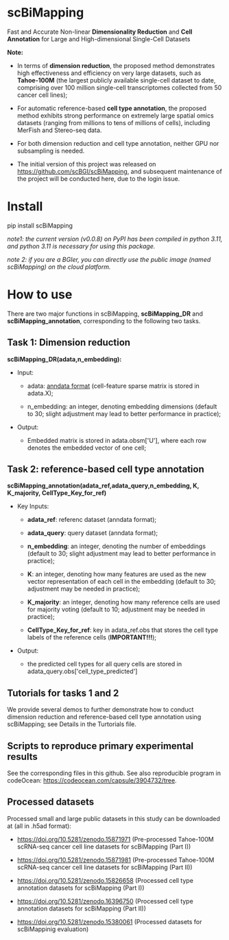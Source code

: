 # scBiMapping
Fast and Accurate Non-linear **Dimensionality Reduction** and **Cell Annotation** for Large and High-dimensional Single-Cell Datasets

**Note:**

* In terms of **dimension reduction**, the proposed method demonstrates high effectiveness and efficiency on very large datasets, such as **Tahoe-100M** (the largest publicly available single-cell dataset to date, comprising over 100 million single-cell transcriptomes collected from 50 cancer cell lines);

* For automatic reference-based **cell type annotation**, the proposed method exhibits strong performance on extremely large spatial omics datasets (ranging from millions to tens of millions of cells), including MerFish and Stereo-seq data.

* For both dimension reduction and cell type annotation, neither GPU nor subsampling is needed.

* The initial version of this project was released on https://github.com/scBGI/scBiMapping, and subsequent maintenance of the project will be conducted here, due to the login issue.



# Install 
pip install scBiMapping

*note1: the current version (v0.0.8) on PyPI has been compiled in python 3.11, and python 3.11 is necessary for using this package.*

*note 2: if you are a BGIer, you can directly use the public image (named scBiMapping) on the cloud platform.*

# How to use 
There are two major functions in scBiMapping, **scBiMapping_DR** and **scBiMapping_annotation**, corresponding to the following two tasks.
 
## Task 1: Dimension reduction

**scBiMapping_DR(adata,n_embedding):**

* Input: 
  * adata: [anndata format](https://anndata.readthedocs.io/en/latest/tutorials/notebooks/getting-started.html) (cell-feature sparse matrix is stored in adata.X);   

  * n_embedding: an integer, denoting embedding dimensions (default to 30; slight adjustment may lead to better performance in practice);

* Output:
  * Embedded matrix is stored in adata.obsm['U'], where each row denotes the embedded vector of one cell;

## Task 2: reference-based cell type annotation
**scBiMapping_annotation(adata_ref,adata_query,n_embedding, K, K_majority, CellType_Key_for_ref)**  

* Key Inputs: 
  * **adata_ref**: referenc dataset (anndata format);

  * **adata_query**: query dataset (anndata format); 

  * **n_embedding**: an integer, denoting the number of embeddings (default to 30; slight adjustment may lead to better performance in practice);  

  * **K**: an integer, denoting how many features are used as the new vector representation of each cell in the embedding (default to 30; adjustment may be needed in practice); 

  * **K_majority**: an integer, denoting how many reference cells are used for majority voting (default to 10; adjustment may be needed in practice);
 
  * **CellType_Key_for_ref**: key in adata_ref.obs that stores the cell type labels of the reference cells (**IMPORTANT!!!**);
 
 * Output:
   * the predicted cell types for all query cells are stored in adata_query.obs['cell_type_predicted']

## Tutorials for tasks 1 and 2

We provide several demos to further demonstrate how to conduct dimension reduction and reference-based cell type annotation using scBiMapping; see Details in the Turtorials file.

## Scripts to reproduce primary experimental results

See the corresponding files in this github. See also reproducible program in codeOcean: https://codeocean.com/capsule/3904732/tree.

## Processed datasets
Processed small and large public datasets in this study can be downloaded at (all in .h5ad format):

* https://doi.org/10.5281/zenodo.15871971 (Pre-processed Tahoe-100M scRNA-seq cancer cell line datasets for scBiMapping (Part I))

* https://doi.org/10.5281/zenodo.15871981 (Pre-processed Tahoe-100M scRNA-seq cancer cell line datasets for scBiMapping (Part II))

* https://doi.org/10.5281/zenodo.15826658 (Processed cell type annotation datasets for scBiMapping (Part I))
  
* https://doi.org/10.5281/zenodo.16396750 (Processed cell type annotation datasets for scBiMapping (Part II))

* https://doi.org/10.5281/zenodo.15380061 (Processed datasets for scBiMappinig evaluation)


